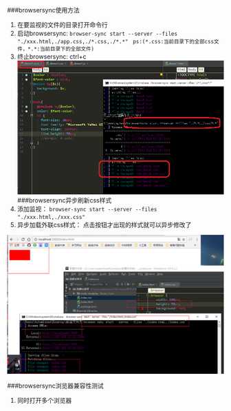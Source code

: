 ###browsersync使用方法
1. 在要监视的文件的目录打开命令行
2. 启动browsersync: `browser-sync start --server --files "./xxx.html,./app.css,./*.css,./*.*" `
`ps:(*.css:当前目录下的全部css文件，*.*:当前目录下的全部文件)`
3. 终止browsersync: ctrl+c
![](/assets/browser-sync的使用.png)
###browsersync异步刷新css样式
1. 添加监视： `browser-sync start --server --files "./xxx.html,./xxx.css"`
2. 异步加载外联css样式： 点击按钮才出现的样式就可以异步修改了

![](/assets/browsersync使用效果图.png)

###browsersync浏览器兼容性测试
1. 同时打开多个浏览器